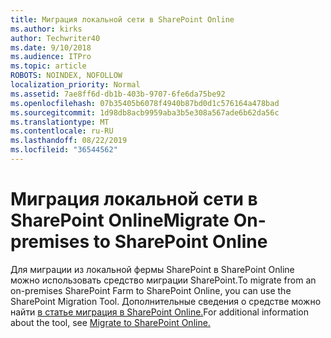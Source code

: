 ```yaml
---
title: Миграция локальной сети в SharePoint Online
ms.author: kirks
author: Techwriter40
ms.date: 9/10/2018
ms.audience: ITPro
ms.topic: article
ROBOTS: NOINDEX, NOFOLLOW
localization_priority: Normal
ms.assetid: 7ae8ff6d-db1b-403b-9707-6fe6da75be92
ms.openlocfilehash: 07b35405b6078f4940b87bd0d1c576164a478bad
ms.sourcegitcommit: 1d98db8acb9959aba3b5e308a567ade6b62da56c
ms.translationtype: MT
ms.contentlocale: ru-RU
ms.lasthandoff: 08/22/2019
ms.locfileid: "36544562"
---
```

# <a name="migrate-on-premises-to-sharepoint-online"></a><span data-ttu-id="7c291-102">Миграция локальной сети в SharePoint Online</span><span class="sxs-lookup"><span data-stu-id="7c291-102">Migrate On-premises to SharePoint Online</span></span>

<span data-ttu-id="7c291-103">Для миграции из локальной фермы SharePoint в SharePoint Online можно использовать средство миграции SharePoint.</span><span class="sxs-lookup"><span data-stu-id="7c291-103">To migrate from an on-premises SharePoint Farm to SharePoint Online, you can use the SharePoint Migration Tool.</span></span> <span data-ttu-id="7c291-104">Дополнительные сведения о средстве можно найти [в статье миграция в SharePoint Online.](https://go.microsoft.com/fwlink/?linkid=2019574)</span><span class="sxs-lookup"><span data-stu-id="7c291-104">For additional information about the tool, see [Migrate to SharePoint Online.](https://go.microsoft.com/fwlink/?linkid=2019574)</span></span>
  

